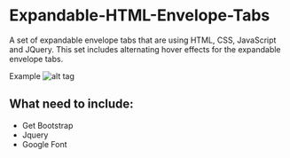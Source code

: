 # Expandable-HTML-Envelope-Tabs
A set of expandable envelope tabs that are using HTML, CSS, JavaScript and JQuery. This set includes alternating hover effects for the expandable envelope tabs.

Example
![alt tag](http://kelly.tech/wp-content/uploads/2016/03/Expandable-tabs.png)

## What need to include:
- Get Bootstrap
- Jquery
- Google Font
